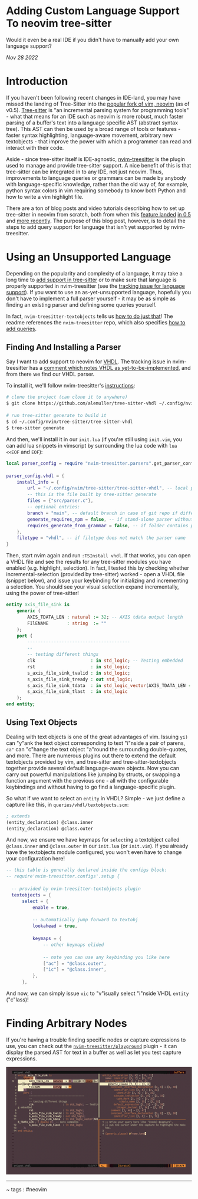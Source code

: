 # Adding Custom Language Support To neovim tree-sitter

Would it even be a real IDE if you didn't have to manually add your own language support?

*Nov 28 2022*

# Introduction

If you haven't been following recent changes in IDE-land, you may have missed the landing of Tree-Sitter into the [popular fork of vim, neovim](https://neovim.io/) (as of v0.5). [Tree-sitter](https://github.com/tree-sitter/tree-sitter) is "an incremental parsing system for programming tools" - what that means for an IDE such as neovim is more robust, much faster parsing of a buffer's text into a language specific AST (abstract syntax tree). This AST can then be used by a broad range of tools or features - faster syntax highlighting, language-aware movement, arbitrary new textobjects - that improve the power with which a programmer can read and interact with their code.

Aside - since tree-sitter itself is IDE-agnostic, [nvim-treesitter](https://github.com/nvim-treesitter/nvim-treesitter) is the plugin used to manage and provide tree-sitter support. A nice benefit of this is that tree-sitter can be integrated in to any IDE, not just neovim. Thus, improvements to language queries or grammars can be made by anybody with language-specific knowledge, rather than the old way of, for example, python syntax colors in vim requiring somebody to know both Python and how to write a vim highlight file.

There are a ton of blog posts and video tutorials describing how to set up tree-sitter in neovim from scratch, both from when this [feature landed](https://blog.pabuisson.com/2022/08/neovim-modern-features-treesitter-and-lsp/) [in 0.5](https://blog.inkdrop.app/how-to-set-up-neovim-0-5-modern-plugins-lsp-treesitter-etc-542c3d9c9887) and [more recently](https://roobert.github.io/2022/12/03/Extending-Neovim/). The purpose of this blog post, however, is to detail the steps to add query support for language that isn't yet supported by nvim-treesitter.

# Using an Unsupported Language

Depending on the popularity and complexity of a language, it may take a long time to [add support in tree-sitter](https://github.com/tree-sitter/tree-sitter/issues/693) or to make sure that language is properly supported in nvim-treesitter (see the [tracking issue for language support](https://github.com/nvim-treesitter/nvim-treesitter/issues/2282)). If you want to use an as-yet-unsupported language, hopefully you don't have to implement a full parser yourself - it may be as simple as finding an existing parser and defining some queries yourself.

In fact, `nvim-treesitter-textobjects` tells us [how to do just that](https://github.com/nvim-treesitter/nvim-treesitter-textobjects#overriding-or-extending-textobjects)! The readme references the `nvim-treesitter` repo, which also specifies [how to add queries](https://github.com/nvim-treesitter/nvim-treesitter#adding-queries).


## Finding And Installing a Parser

Say I want to add support to neovim for [VHDL](https://en.wikipedia.org/wiki/VHDL). The tracking issue in nvim-treesitter has a [comment which notes VHDL as yet-to-be-implemented](https://github.com/nvim-treesitter/nvim-treesitter/issues/2282#issuecomment-1124504754), and from there we find our VHDL parser.

To install it, we'll follow nvim-treesitter's [instructions](https://github.com/nvim-treesitter/nvim-treesitter#adding-parsers):

```bash
# clone the project (can clone it to anywhere)
$ git clone https://github.com/alemuller/tree-sitter-vhdl ~/.config/nvim/tree-sitter/tree-sitter-vhdl

# run tree-sitter generate to build it
$ cd ~/.config/nvim/tree-sitter/tree-sitter-vhdl
$ tree-sitter generate
```

And then, we'll install it in our `init.lua` (if you're still using `init.vim`, you can add lua snippets in vimscript by surrounding the lua code with `lua <<EOF` and `EOF`):

```lua
local parser_config = require "nvim-treesitter.parsers".get_parser_configs()

parser_config.vhdl = {
    install_info = {
        url = "~/.config/nvim/tree-sitter/tree-sitter-vhdl", -- local path or git repo
        -- this is the file built by tree-sitter generate
        files = {"src/parser.c"},
        -- optional entries:
        branch = "main", -- default branch in case of git repo if different from master
        generate_requires_npm = false, -- if stand-alone parser without npm dependencies
        requires_generate_from_grammar = false, -- if folder contains pre-generated src/parser.c
    },
    filetype = "vhdl", -- if filetype does not match the parser name
}
```

Then, start nvim again and run `:TSInstall vhdl`. If that works, you can open a VHDL file and see the results for any tree-sitter modules you have enabled (e.g. highlight, selection). In fact, I tested this by checking whether incremental-selection (provided by tree-sitter) worked - open a VHDL file (snippet below), and issue your keybinding for initializing and incrementing a selection. You should see your visual selection expand incrementally, using the power of tree-sitter!

```vhdl
entity axis_file_sink is
    generic (
        AXIS_TDATA_LEN : natural := 32; -- AXIS tdata output length
        FIlENAME       : string  := ""
    );
    port (
        ---------------------------------------
        --
        -- testing different things
        clk                     : in std_logic; -- Testing embedded
        rst                     : in std_logic;
        s_axis_file_sink_tvalid : in std_logic;
        s_axis_file_sink_tready : out std_logic;
        s_axis_file_sink_tdata  : in std_logic_vector(AXIS_TDATA_LEN - 1 downto 0); -- more comments
        s_axis_file_sink_tlast  : in std_logic
    );
end entity;
```


## Using Text Objects

Dealing with text objects is one of the great advantages of vim. Issuing `yi)` can "y"ank the text object corresponding to text "i"nside a pair of parens, `ca"` can "c"hange the text object "a"round the surrounding double-quotes, and more. There are numerous plugins out there to extend the default textobjects provided by vim, and tree-sitter and tree-sitter-textobjects together provide several default language-aware objects. Now you can carry out powerful manipulations like jumping by structs, or swapping a function argument with the previous one - all with the configurable keybindings and without having to go find a language-specific plugin.

So what if we want to select an `entity` in VHDL? Simple - we just define a capture like this, in `queries/vhdl/textobjects.scm`:

```scm
; extends
(entity_declaration) @class.inner
(entity_declaration) @class.outer
```

And now, we ensure we have keymaps for `select`ing a textobject called `@class.inner` and `@class.outer` in our `init.lua` (or `init.vim`). If you already have the textobjects module configured, you won't even have to change your configuration here!

```lua
-- this table is generally declared inside the configs block:
-- require'nvim-treesitter.configs'.setup {

  -- provided by nvim-treesitter-textobjects plugin
  textobjects = {
      select = {
          enable = true,

          -- automatically jump forward to textobj
          lookahead = true,

          keymaps = {
              -- other keymaps elided

              -- note you can use any keybinding you like here
              ["ac"] = "@class.outer",
              ["ic"] = "@class.inner",
          },
      },
```

And now, we can simply issue `vic` to "v"isually select "i"nside VHDL `entity` ("c"lass)!

# Finding Arbitrary Nodes

If you're having a trouble finding specific nodes or capture expressions to use, you can check out the [`nvim-treesitter/playground`](https://github.com/nvim-treesitter/playground) plugin - it can display the parsed AST for text in a buffer as well as let you test capture expressions.

![images/treesitter-playground.png](images/treesitter-playground.png)

----

~ tags : #neovim
